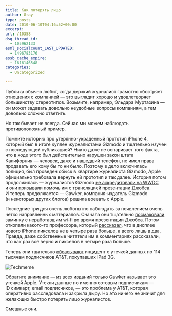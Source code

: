 ```yaml
---
title: Как потерять лицо
author: Gray
type: posts
date: 2010-06-10T04:16:52+00:00
excerpt:
url: /10358
dsq_thread_id:
  - 105962133
esml_socialcount_LAST_UPDATED:
  - 1496783176
essb_cache_expire:
  - 1616146548
categories:
  - Uncategorized

---
```








Публика обычно любит, когда дерзкий журналист грамотно обостряет отношения с&nbsp;компанией&nbsp;&mdash; это выглядит хорошо и&nbsp;удовлетворяет большинству стереотипов. Возьмите, например, Эльдара Муртазина&nbsp;&mdash; он&nbsp;может задавать довольно неудобные вопросы компаниям, а&nbsp;тем довольно сложно ответить.

Но&nbsp;так бывает не&nbsp;всегда. Сейчас мы&nbsp;можем наблюдать противоположный пример.

Помните историю про утерянно-украденный прототип iPhone&nbsp;4, который был в&nbsp;итоге куплен журналистами Gizmodo и&nbsp;тщательно изучен с&nbsp;последующей публикацией? Никто даже не&nbsp;оспаривает того факта, что в&nbsp;ходе этого был действительно нарушен закон штата Калифорния&nbsp;&mdash; человек, даже и&nbsp;нашедший телефон, не&nbsp;имел права продавать его кому&nbsp;бы то&nbsp;ни&nbsp;было. Поэтому в&nbsp;дело включилась полиция, был проведен обыск в&nbsp;квартире журналиста Gizmodo, Apple официально требовала вернуть ей&nbsp;прототип и&nbsp;так далее. История потом продолжилась&nbsp;&mdash; журналистов Gizmodo <a href="http://gizmodo.com/5554994/at-this-mondays-apple-keynote-help-us-liveblog" target="_blank">не&nbsp;аккредитовали на&nbsp;WWDC</a> и&nbsp;они призывали помочь им&nbsp;с&nbsp;трансляцией презентации Джобса. И&nbsp;теперь продолжается&nbsp;&mdash; Gawker, компания-издатель Gizmodo (и&nbsp;некоторых других блогов) решила воевать с&nbsp;Apple.

Последние три дня очень любопытно наблюдать за&nbsp;появлением очень четко направленных материалов. Сначала они тщательно <a href="http://gawker.com/5557573/watch-the-steve-jobs-wi+fi-meltdown" target="_blank">посмаковали</a> заминку с&nbsp;неработавшим wi-fi во&nbsp;время презентации Джобса. Потом откопали какого-то профессора, который <a href="http://gawker.com/5558442/how-apple-tricks-you" target="_blank">рассказал</a>, что в&nbsp;дисплее нового iPhone пикселов не&nbsp;в&nbsp;четыре раза больше, а&nbsp;всего лишь в&nbsp;два. Правда, даже собственные читатели им&nbsp;в&nbsp;комментариях рассказали, что как раз все верно и&nbsp;пикселов в&nbsp;четыре раза больше.

Теперь они тщательно <a href="http://gawker.com/5559346/" target="_blank">обсасывают</a> инцидент с&nbsp;утечкой данных по&nbsp;114 тысячам подписчиков AT&T, покупавших iPad 3G.

<img src="https://i2.wp.com/forumimg.net/blog//Techmeme-20100610-081101.png?w=740" alt="Techmeme" data-recalc-dims="1" /> 

Обратите внимание&nbsp;&mdash; из&nbsp;всех изданий только Gawker называет это утечкой Apple. Утекли данные по&nbsp;именно сотовым подписчикам&nbsp;&mdash; ID&nbsp;симкарт, email подписчиков,&nbsp;&mdash; это проблема у&nbsp;AT&T, которая оперативно расследовала и&nbsp;закрыла дыру. Но&nbsp;это ничего не&nbsp;значит для желающих быстро потерять лицо журналистов.

Смешные они.